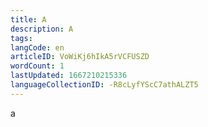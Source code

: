 ```yaml
---
title: A
description: A
tags: 
langCode: en
articleID: VoWiKj6hIkA5rVCFUSZD
wordCount: 1
lastUpdated: 1667210215336
languageCollectionID: -R8cLyfYScC7athALZT5
---
```


a
